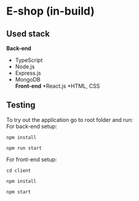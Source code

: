 # E-shop (in-build)
## Used stack
**Back-end**
* TypeScript
* Node.js
* Express.js
* MongoDB\
**Front-end**
*React.js
*HTML, CSS
## Testing
To try out the application go to root folder and run:\
For back-end setup:
```
npm install
```
```
npm run start
```
For front-end setup:
```
cd client
```
```
npm install
```
```
npm start
```
